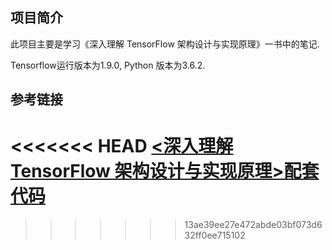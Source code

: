 ## 项目简介

此项目主要是学习《深入理解 TensorFlow 架构设计与实现原理》一书中的笔记.

Tensorflow运行版本为1.9.0, Python 版本为3.6.2. 

## 参考链接

<<<<<<< HEAD
[<深入理解 TensorFlow 架构设计与实现原理>配套代码](https://github.com/DjangoPeng/tensorflow-in-depth)
=======
>>>>>>> 13ae39ee27e472abde03bf073d632ff0ee715102

